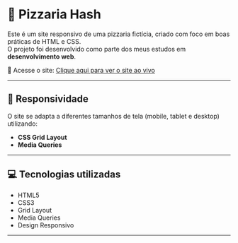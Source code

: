 # 🍕 Pizzaria Hash

Este é um site responsivo de uma pizzaria fictícia, criado com foco em boas práticas de HTML e CSS.  
O projeto foi desenvolvido como parte dos meus estudos em **desenvolvimento web**.

🔗 Acesse o site: [Clique aqui para ver o site ao vivo](https://brunoalmeidaramos.github.io/Pizzaria_Ramos/)

---

## 📱 Responsividade

O site se adapta a diferentes tamanhos de tela (mobile, tablet e desktop) utilizando:

- **CSS Grid Layout**
- **Media Queries**

---

## 💻 Tecnologias utilizadas

- HTML5
- CSS3
- Grid Layout
- Media Queries
- Design Responsivo

---
